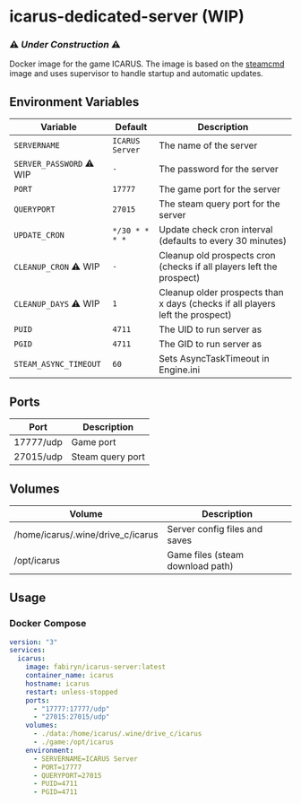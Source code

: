 # icarus-dedicated-server (WIP)

### ⚠️ ***Under Construction*** ⚠️

Docker image for the game ICARUS.
The image is based on the [steamcmd](https://hub.docker.com/r/cm2network/steamcmd/) image and uses supervisor to handle
startup and automatic updates.

## Environment Variables

| Variable                 | Default         | Description                                                                   |
|--------------------------|-----------------|-------------------------------------------------------------------------------|
| `SERVERNAME`             | `ICARUS Server` | The name of the server                                                        |
| `SERVER_PASSWORD` ⚠️ WIP | `-`             | The password for the server                                                   |
| `PORT`                   | `17777`         | The game port for the server                                                  |
| `QUERYPORT`              | `27015`         | The steam query port for the server                                           |
| `UPDATE_CRON`            | `*/30 * * * *`  | Update check cron interval (defaults to every 30 minutes)                     |
| `CLEANUP_CRON` ⚠️ WIP    | `-`             | Cleanup old prospects cron (checks if all players left the prospect)          |
| `CLEANUP_DAYS` ⚠️ WIP    | `1`             | Cleanup older prospects than x days (checks if all players left the prospect) |
| `PUID`                   | `4711`          | The UID to run server as                                                      |
| `PGID`                   | `4711`          | The GID to run server as                                                      |
| `STEAM_ASYNC_TIMEOUT`    | `60`            | Sets AsyncTaskTimeout in Engine.ini                                           |

## Ports

| Port      | Description      |
|-----------|------------------|
| 17777/udp | Game port        |
| 27015/udp | Steam query port |

## Volumes

| Volume                            | Description                      |
|-----------------------------------|----------------------------------|
| /home/icarus/.wine/drive_c/icarus | Server config files and saves    |
| /opt/icarus                       | Game files (steam download path) |

## Usage

### Docker Compose

```yaml
version: "3"
services:
  icarus:
    image: fabiryn/icarus-server:latest
    container_name: icarus
    hostname: icarus
    restart: unless-stopped
    ports:
      - "17777:17777/udp"
      - "27015:27015/udp"
    volumes:
      - ./data:/home/icarus/.wine/drive_c/icarus
      - ./game:/opt/icarus
    environment:
      - SERVERNAME=ICARUS Server
      - PORT=17777
      - QUERYPORT=27015
      - PUID=4711
      - PGID=4711
```
